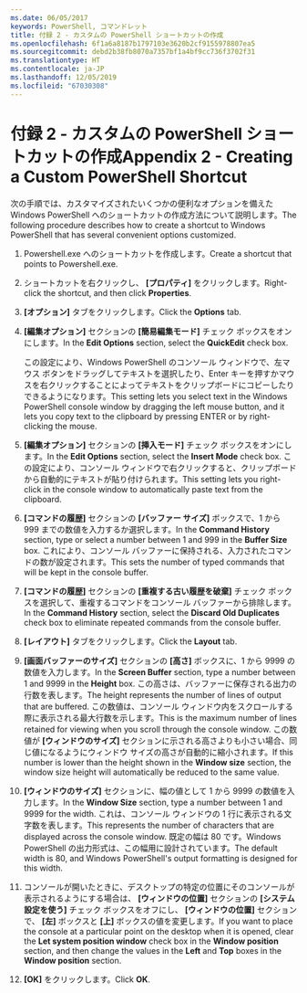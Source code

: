 ```yaml
---
ms.date: 06/05/2017
keywords: PowerShell, コマンドレット
title: 付録 2 - カスタムの PowerShell ショートカットの作成
ms.openlocfilehash: 6f1a6a8187b1797103e3620b2cf9155978807ea5
ms.sourcegitcommit: debd2b38fb8070a7357bf1a4bf9cc736f3702f31
ms.translationtype: HT
ms.contentlocale: ja-JP
ms.lasthandoff: 12/05/2019
ms.locfileid: "67030308"
---
```

# <a name="appendix-2---creating-a-custom-powershell-shortcut"></a><span data-ttu-id="58bc7-103">付録 2 - カスタムの PowerShell ショートカットの作成</span><span class="sxs-lookup"><span data-stu-id="58bc7-103">Appendix 2 - Creating a Custom PowerShell Shortcut</span></span>

<span data-ttu-id="58bc7-104">次の手順では、カスタマイズされたいくつかの便利なオプションを備えた Windows PowerShell へのショートカットの作成方法について説明します。</span><span class="sxs-lookup"><span data-stu-id="58bc7-104">The following procedure describes how to create a shortcut to Windows PowerShell that has several convenient options customized.</span></span>

1. <span data-ttu-id="58bc7-105">Powershell.exe へのショートカットを作成します。</span><span class="sxs-lookup"><span data-stu-id="58bc7-105">Create a shortcut that points to Powershell.exe.</span></span>

2. <span data-ttu-id="58bc7-106">ショートカットを右クリックし、 **[プロパティ]** をクリックします。</span><span class="sxs-lookup"><span data-stu-id="58bc7-106">Right-click the shortcut, and then click **Properties**.</span></span>

3. <span data-ttu-id="58bc7-107">**[オプション]** タブをクリックします。</span><span class="sxs-lookup"><span data-stu-id="58bc7-107">Click the **Options** tab.</span></span>

4. <span data-ttu-id="58bc7-108">**[編集オプション]** セクションの **[簡易編集モード]** チェック ボックスをオンにします。</span><span class="sxs-lookup"><span data-stu-id="58bc7-108">In the **Edit Options** section, select the **QuickEdit** check box.</span></span>

    <span data-ttu-id="58bc7-109">この設定により、Windows PowerShell のコンソール ウィンドウで、左マウス ボタンをドラッグしてテキストを選択したり、Enter キーを押すかマウスを右クリックすることによってテキストをクリップボードにコピーしたりできるようになります。</span><span class="sxs-lookup"><span data-stu-id="58bc7-109">This setting lets you select text in the Windows PowerShell console window by dragging the left mouse button, and it lets you copy text to the clipboard by pressing ENTER or by right-clicking the mouse.</span></span>

5. <span data-ttu-id="58bc7-110">**[編集オプション]** セクションの **[挿入モード]** チェック ボックスをオンにします。</span><span class="sxs-lookup"><span data-stu-id="58bc7-110">In the **Edit Options** section, select the **Insert Mode** check box.</span></span> <span data-ttu-id="58bc7-111">この設定により、コンソール ウィンドウで右クリックすると、クリップボードから自動的にテキストが貼り付けられます。</span><span class="sxs-lookup"><span data-stu-id="58bc7-111">This setting lets you right-click in the console window to automatically paste text from the clipboard.</span></span>

6. <span data-ttu-id="58bc7-112">**[コマンドの履歴]** セクションの **[バッファー サイズ]** ボックスで、1 から 999 までの数値を入力するか選択します。</span><span class="sxs-lookup"><span data-stu-id="58bc7-112">In the **Command History** section, type or select a number between 1 and 999 in the **Buffer Size** box.</span></span> <span data-ttu-id="58bc7-113">これにより、コンソール バッファーに保持される、入力されたコマンドの数が設定されます。</span><span class="sxs-lookup"><span data-stu-id="58bc7-113">This sets the number of typed commands that will be kept in the console buffer.</span></span>

7. <span data-ttu-id="58bc7-114">**[コマンドの履歴]** セクションの **[重複する古い履歴を破棄]** チェック ボックスを選択して、重複するコマンドをコンソール バッファーから排除します。</span><span class="sxs-lookup"><span data-stu-id="58bc7-114">In the **Command History** section, select the **Discard Old Duplicates** check box to eliminate repeated commands from the console buffer.</span></span>

8. <span data-ttu-id="58bc7-115">**[レイアウト]** タブをクリックします。</span><span class="sxs-lookup"><span data-stu-id="58bc7-115">Click the **Layout** tab.</span></span>

9. <span data-ttu-id="58bc7-116">**[画面バッファーのサイズ]** セクションの **[高さ]** ボックスに、1 から 9999 の数値を入力します。</span><span class="sxs-lookup"><span data-stu-id="58bc7-116">In the **Screen Buffer** section, type a number between 1 and 9999 in the **Height** box.</span></span> <span data-ttu-id="58bc7-117">この高さは、バッファーに保存される出力の行数を表します。</span><span class="sxs-lookup"><span data-stu-id="58bc7-117">The height represents the number of lines of output that are buffered.</span></span> <span data-ttu-id="58bc7-118">この数値は、コンソール ウィンドウ内をスクロールする際に表示される最大行数を示します。</span><span class="sxs-lookup"><span data-stu-id="58bc7-118">This is the maximum number of lines retained for viewing when you scroll through the console window.</span></span> <span data-ttu-id="58bc7-119">この数値が **[ウィンドウのサイズ]** セクションに示される高さよりも小さい場合、同じ値になるようにウィンドウ サイズの高さが自動的に縮小されます。</span><span class="sxs-lookup"><span data-stu-id="58bc7-119">If this number is lower than the height shown in the **Window size** section, the window size height will automatically be reduced to the same value.</span></span>

10. <span data-ttu-id="58bc7-120">**[ウィンドウのサイズ]** セクションに、幅の値として 1 から 9999 の数値を入力します。</span><span class="sxs-lookup"><span data-stu-id="58bc7-120">In the **Window Size** section, type a number between 1 and 9999 for the width.</span></span> <span data-ttu-id="58bc7-121">これは、コンソール ウィンドウの 1 行に表示される文字数を表します。</span><span class="sxs-lookup"><span data-stu-id="58bc7-121">This represents the number of characters that are displayed across the console window.</span></span> <span data-ttu-id="58bc7-122">既定の幅は 80 です。Windows PowerShell の出力形式は、この幅用に設計されています。</span><span class="sxs-lookup"><span data-stu-id="58bc7-122">The default width is 80, and Windows PowerShell's output formatting is designed for this width.</span></span>

11. <span data-ttu-id="58bc7-123">コンソールが開いたときに、デスクトップの特定の位置にそのコンソールが表示されるようにする場合は、 **[ウィンドウの位置]** セクションの **[システム設定を使う]** チェック ボックスをオフにし、 **[ウィンドウの位置]** セクションで、 **[左]** ボックスと **[上]** ボックスの値を変更します。</span><span class="sxs-lookup"><span data-stu-id="58bc7-123">If you want to place the console at a particular point on the desktop when it is opened, clear the **Let system position window** check box in the **Window position** section, and then change the values in the **Left** and **Top** boxes in the **Window position** section.</span></span>

12. <span data-ttu-id="58bc7-124">**[OK]** をクリックします。</span><span class="sxs-lookup"><span data-stu-id="58bc7-124">Click **OK**.</span></span>
